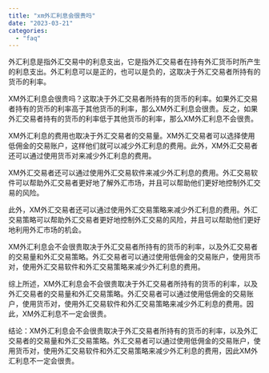 ```yaml
---
title: "xm外汇利息会很贵吗"
date: "2023-03-21"
categories: 
  - "faq"
---
```


外汇利息是指外汇交易中的利息支出，它是指外汇交易者在持有外汇货币时所产生的利息支出。外汇利息可以是正的，也可以是负的，这取决于外汇交易者所持有的货币的利率。

XM外汇利息会很贵吗？这取决于外汇交易者所持有的货币的利率。如果外汇交易者持有的货币的利率高于其他货币的利率，那么XM外汇利息会很贵。反之，如果外汇交易者持有的货币的利率低于其他货币的利率，那么XM外汇利息不会很贵。

XM外汇利息的费用也取决于外汇交易者的交易量。XM外汇交易者可以选择使用低佣金的交易账户，这样他们就可以减少外汇利息的费用。此外，XM外汇交易者还可以通过使用货币对来减少外汇利息的费用。

XM外汇交易者还可以通过使用外汇交易软件来减少外汇利息的费用。外汇交易软件可以帮助外汇交易者更好地了解外汇市场，并且可以帮助他们更好地控制外汇交易的风险。

此外，XM外汇交易者还可以通过使用外汇交易策略来减少外汇利息的费用。外汇交易策略可以帮助外汇交易者更好地控制外汇交易的风险，并且可以帮助他们更好地利用外汇市场的机会。

XM外汇利息会不会很贵取决于外汇交易者所持有的货币的利率，以及外汇交易者的交易量和外汇交易策略。外汇交易者可以通过使用低佣金的交易账户，使用货币对，使用外汇交易软件和外汇交易策略来减少外汇利息的费用。

综上所述，XM外汇利息会不会很贵取决于外汇交易者所持有的货币的利率，以及外汇交易者的交易量和外汇交易策略。外汇交易者可以通过使用低佣金的交易账户，使用货币对，使用外汇交易软件和外汇交易策略来减少外汇利息的费用。因此，XM外汇利息不一定会很贵。

结论：XM外汇利息会不会很贵取决于外汇交易者所持有的货币的利率，以及外汇交易者的交易量和外汇交易策略。外汇交易者可以通过使用低佣金的交易账户，使用货币对，使用外汇交易软件和外汇交易策略来减少外汇利息的费用，因此XM外汇利息不一定会很贵。
